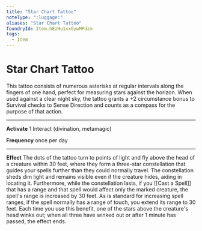 ```yaml
---
title: "Star Chart Tattoo"
noteType: ":luggage:"
aliases: "Star Chart Tattoo"
foundryId: Item.hEzHu1xxGywMPdzm
tags:
  - Item
---
```


# Star Chart Tattoo

This tattoo consists of numerous asterisks at regular intervals along the fingers of one hand, perfect for measuring stars against the horizon. When used against a clear night sky, the tattoo grants a +2 circumstance bonus to Survival checks to Sense Direction and counts as a compass for the purpose of that action.

* * *

**Activate** 1 Interact (divination, metamagic)

**Frequency** once per day

* * *

**Effect** The dots of the tattoo turn to points of light and fly above the head of a creature within 30 feet, where they form a three-star constellation that guides your spells further than they could normally travel. The constellation sheds dim light and remains visible even if the creature hides, aiding in locating it. Furthermore, while the constellation lasts, if you [[Cast a Spell]] that has a range and that spell would affect only the marked creature, the spell's range is increased by 30 feet. As is standard for increasing spell ranges, if the spell normally has a range of touch, you extend its range to 30 feet. Each time you use this benefit, one of the stars above the creature's head winks out; when all three have winked out or after 1 minute has passed, the effect ends.
